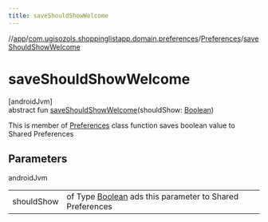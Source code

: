 ```yaml
---
title: saveShouldShowWelcome
---
```

//[app](../../../index.html)/[com.ugisozols.shoppinglistapp.domain.preferences](../index.html)/[Preferences](index.html)/[saveShouldShowWelcome](save-should-show-welcome.html)



# saveShouldShowWelcome



[androidJvm]\
abstract fun [saveShouldShowWelcome](save-should-show-welcome.html)(shouldShow: [Boolean](https://kotlinlang.org/api/latest/jvm/stdlib/kotlin/-boolean/index.html))



This is member of [Preferences](index.html) class function saves boolean value to Shared Preferences



## Parameters


androidJvm

| | |
|---|---|
| shouldShow | of Type [Boolean](https://kotlinlang.org/api/latest/jvm/stdlib/kotlin/-boolean/index.html) ads this parameter to Shared Preferences |





